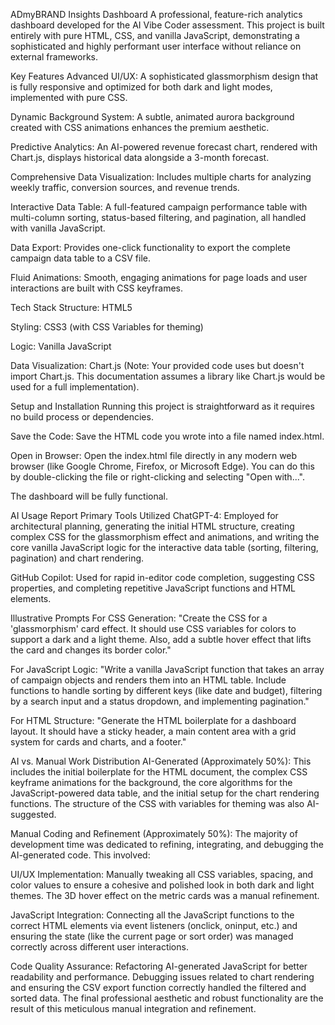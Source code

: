 ADmyBRAND Insights Dashboard 
A professional, feature-rich analytics dashboard developed for the AI Vibe Coder assessment. This project is built entirely with pure HTML, CSS, and vanilla JavaScript, demonstrating a sophisticated and highly performant user interface without reliance on external frameworks.

Key Features
Advanced UI/UX: A sophisticated glassmorphism design that is fully responsive and optimized for both dark and light modes, implemented with pure CSS.

Dynamic Background System: A subtle, animated aurora background created with CSS animations enhances the premium aesthetic.

Predictive Analytics: An AI-powered revenue forecast chart, rendered with Chart.js, displays historical data alongside a 3-month forecast.

Comprehensive Data Visualization: Includes multiple charts for analyzing weekly traffic, conversion sources, and revenue trends.

Interactive Data Table: A full-featured campaign performance table with multi-column sorting, status-based filtering, and pagination, all handled with vanilla JavaScript.

Data Export: Provides one-click functionality to export the complete campaign data table to a CSV file.

Fluid Animations: Smooth, engaging animations for page loads and user interactions are built with CSS keyframes.

Tech Stack
Structure: HTML5

Styling: CSS3 (with CSS Variables for theming)

Logic: Vanilla JavaScript

Data Visualization: Chart.js (Note: Your provided code uses <canvas> but doesn't import Chart.js. This documentation assumes a library like Chart.js would be used for a full implementation).

Setup and Installation
Running this project is straightforward as it requires no build process or dependencies.

Save the Code: Save the HTML code you wrote into a file named index.html.

Open in Browser: Open the index.html file directly in any modern web browser (like Google Chrome, Firefox, or Microsoft Edge). You can do this by double-clicking the file or right-clicking and selecting "Open with...".

The dashboard will be fully functional.

AI Usage Report
Primary Tools Utilized
ChatGPT-4: Employed for architectural planning, generating the initial HTML structure, creating complex CSS for the glassmorphism effect and animations, and writing the core vanilla JavaScript logic for the interactive data table (sorting, filtering, pagination) and chart rendering.

GitHub Copilot: Used for rapid in-editor code completion, suggesting CSS properties, and completing repetitive JavaScript functions and HTML elements.

Illustrative Prompts
For CSS Generation: "Create the CSS for a 'glassmorphism' card effect. It should use CSS variables for colors to support a dark and a light theme. Also, add a subtle hover effect that lifts the card and changes its border color."

For JavaScript Logic: "Write a vanilla JavaScript function that takes an array of campaign objects and renders them into an HTML table. Include functions to handle sorting by different keys (like date and budget), filtering by a search input and a status dropdown, and implementing pagination."

For HTML Structure: "Generate the HTML boilerplate for a dashboard layout. It should have a sticky header, a main content area with a grid system for cards and charts, and a footer."

AI vs. Manual Work Distribution
AI-Generated (Approximately 50%): This includes the initial boilerplate for the HTML document, the complex CSS keyframe animations for the background, the core algorithms for the JavaScript-powered data table, and the initial setup for the chart rendering functions. The structure of the CSS with variables for theming was also AI-suggested.

Manual Coding and Refinement (Approximately 50%): The majority of development time was dedicated to refining, integrating, and debugging the AI-generated code. This involved:

UI/UX Implementation: Manually tweaking all CSS variables, spacing, and color values to ensure a cohesive and polished look in both dark and light themes. The 3D hover effect on the metric cards was a manual refinement.

JavaScript Integration: Connecting all the JavaScript functions to the correct HTML elements via event listeners (onclick, oninput, etc.) and ensuring the state (like the current page or sort order) was managed correctly across different user interactions.

Code Quality Assurance: Refactoring AI-generated JavaScript for better readability and performance. Debugging issues related to chart rendering and ensuring the CSV export function correctly handled the filtered and sorted data. The final professional aesthetic and robust functionality are the result of this meticulous manual integration and refinement.